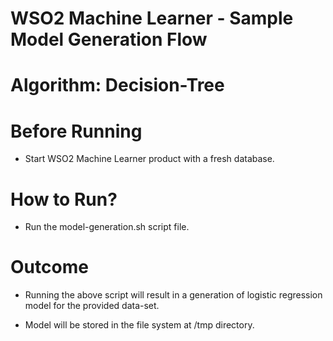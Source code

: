 WSO2 Machine Learner - Sample Model Generation Flow
===================================================

Algorithm: Decision-Tree
==============================

Before Running
==============

* Start WSO2 Machine Learner product with a fresh database.

How to Run?
===========

* Run the model-generation.sh script file.

Outcome
=======

* Running the above script will result in a generation of logistic regression model for the provided data-set.

* Model will be stored in the file system at /tmp directory.
